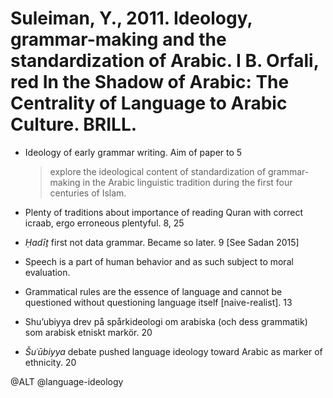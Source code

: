# Suleiman, Y., 2011. Ideology, grammar-making and the standardization of Arabic.  I B. Orfali, red In the Shadow of Arabic: The Centrality of Language to Arabic Culture. BRILL.

- Ideology of early grammar writing. Aim of paper to 5

    > explore the ideological content of standardization of grammar-making in the Arabic linguistic tradition during the first four centuries of Islam.

- Plenty of traditions about importance of reading Quran with correct icraab, ergo erroneous plentyful. 8, 25

- *Ḥadīṯ* first not data grammar. Became so later. 9 [See Sadan 2015]

- Speech is a part of human behavior and as such subject to moral evaluation. 

- Grammatical rules are the essence of language and cannot be questioned without questioning language itself [naive-realist]. 13

- Shu’ubiyya drev på spårkideologi om arabiska (och dess grammatik) som arabisk etniskt markör. 20
- *Šuʿūbiyya* debate pushed language ideology toward Arabic as marker of ethnicity. 20

@ALT
@language-ideology
